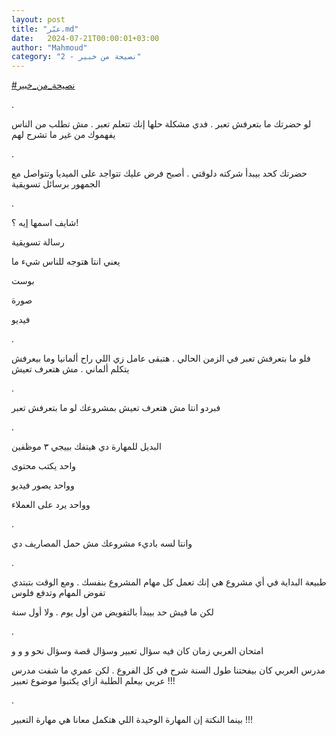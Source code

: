 ```yaml
---
layout: post
title: "عبّر.md"
date:   2024-07-21T00:00:01+03:00
author: "Mahmoud"
category: "2 - نصيحة من خبير"
---
```

[<u>\#نصيحة_من_خبير</u>](https://www.facebook.com/hashtag/%D9%86%D8%B5%D9%8A%D8%AD%D8%A9_%D9%85%D9%86_%D8%AE%D8%A8%D9%8A%D8%B1?__eep__=6&__cft__%5b0%5d=AZUzUlxMrcIOXtIksEeG8CmKbOt6-ky3Vyvmw-8xqGzQBesNE-GZXmdSp1yYzgMCCn9pjkBt2umayYv2lMHBJYyEEJrFHUlotpGMb9JK4G2FIwHQg4WOka4KSorpYtnrjet6tA7TyDvM3cUzuOaiPPHrSeDAkapY1xHGjVqBIEiT3A&__tn__=*NK-R)

.

لو حضرتك ما بتعرفش تعبر . فدي مشكلة حلها إنك تتعلم تعبر
. مش تطلب من الناس يفهموك من غير ما تشرح لهم

.

حضرتك كحد بيبدأ شركته دلوقتي . أصبح فرض عليك تتواجد على
الميديا وتتواصل مع الجمهور برسائل تسويقية

.

شايف اسمها إيه ؟!

رسالة تسويقية

يعني انتا هتوجه للناس شيء ما

بوست

صورة

فيديو

.

فلو ما بتعرفش تعبر في الزمن الحالي . هتبقى عامل زي اللي
راح ألمانيا وما بيعرفش يتكلم ألماني . مش هتعرف تعيش

.

فبردو انتا مش هتعرف تعيش بمشروعك لو ما بتعرفش
تعبر

.

البديل للمهارة دي هيتفك بييجي ٣ موظفين

واحد يكتب محتوى

وواحد يصور فيديو

وواحد يرد على العملاء

.

وانتا لسه باديء مشروعك مش حمل المصاريف دي

.

طبيعة البداية في أي مشروع هي إنك تعمل كل مهام المشروع
بنفسك . ومع الوقت بتبتدي تفوض المهام وتدفع فلوس

لكن ما فيش حد بيبدأ بالتفويض من أول يوم . ولا أول
سنة

.

امتحان العربي زمان كان فيه سؤال تعبير وسؤال قصة وسؤال
نحو و و و

مدرس العربي كان بيفحتنا طول السنة شرح في كل الفروع . لكن
عمري ما شفت مدرس عربي بيعلم الطلبة ازاي يكتبوا موضوع تعبير !!!

.

بينما النكتة إن المهارة الوحيدة اللي هتكمل معانا هي
مهارة التعبير !!!
